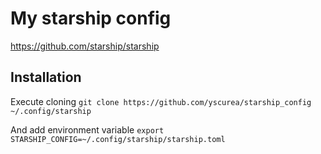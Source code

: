 # My starship config

https://github.com/starship/starship

## Installation

Execute cloning
`git clone https://github.com/yscurea/starship_config ~/.config/starship`

And add environment variable 
`export STARSHIP_CONFIG=~/.config/starship/starship.toml`
